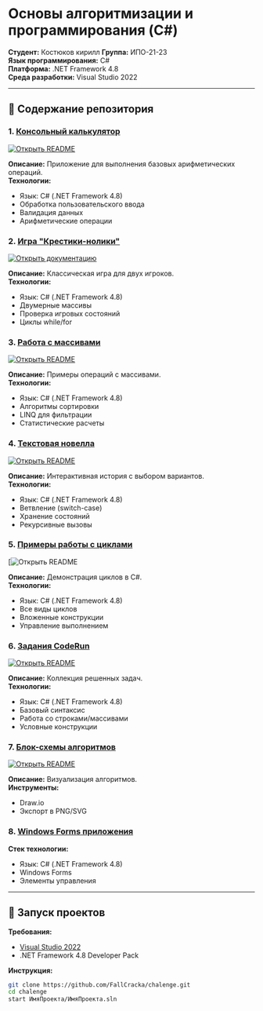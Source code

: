 # Основы алгоритмизации и программирования (C#)

**Студент:** Костюков кирилл
**Группа:** ИПО-21-23  
**Язык программирования:** C#  
**Платформа:** .NET Framework 4.8  
**Среда разработки:** Visual Studio 2022  

---

## 📌 Содержание репозитория

### 1. [Консольный калькулятор](calculat-main/README.md)
[![Открыть README](https://img.shields.io/badge/Документация-Калькулятор-blue)]()

**Описание:** Приложение для выполнения базовых арифметических операций.  
**Технологии:**
- Язык: C# (.NET Framework 4.8)
- Обработка пользовательского ввода
- Валидация данных
- Арифметические операции

### 2. [Игра "Крестики-нолики"](крестики%20нолики/README.md)

[![Открыть документацию](https://img.shields.io/badge/📖_Документация-Крестики--нолики-8A2BE2)]()


**Описание:** Классическая игра для двух игроков.  
**Технологии:**
- Язык: C# (.NET Framework 4.8)
- Двумерные массивы
- Проверка игровых состояний
- Циклы while/for

### 3. [Работа с массивами](массивы/README.md)
[![Открыть README](https://img.shields.io/badge/Документация-Массивы-orange)]()

**Описание:** Примеры операций с массивами.  
**Технологии:**
- Язык: C# (.NET Framework 4.8)
- Алгоритмы сортировки
- LINQ для фильтрации
- Статистические расчеты

### 4. [Текстовая новелла](циклы/новелла/README.md)
[![Открыть README](https://img.shields.io/badge/Документация-Новелла-purple)]()

**Описание:** Интерактивная история с выбором вариантов.  
**Технологии:**
- Язык: C# (.NET Framework 4.8)
- Ветвление (switch-case)
- Хранение состояний
- Рекурсивные вызовы

### 5. [Примеры работы с циклами](циклы/README.md)
[![Открыть README]()

**Описание:** Демонстрация циклов в C#.  
**Технологии:**
- Язык: C# (.NET Framework 4.8)
- Все виды циклов
- Вложенные конструкции
- Управление выполнением

### 6. [Задания CodeRun](code-pen/README.md)
[![Открыть README](https://img.shields.io/badge/Документация-CodeRun-run)]()

**Описание:** Коллекция решенных задач.  
**Технологии:**
- Язык: C# (.NET Framework 4.8)
- Базовый синтаксис
- Работа со строками/массивами
- Условные конструкции

### 7. [Блок-схемы алгоритмов](блок-схемы/README.md)
[![Открыть README](https://img.shields.io/badge/Документация-Блок--схемы-lightgrey)]()

**Описание:** Визуализация алгоритмов.  
**Инструменты:**
- Draw.io
- Экспорт в PNG/SVG

### 8. [Windows Forms приложения](WindowsForms/README.md) 
**Стек технологии:**
- Язык: C# (.NET Framework 4.8)
- Windows Forms
- Элементы управления


---

## 🚀 Запуск проектов

**Требования:**
- [Visual Studio 2022](https://visualstudio.microsoft.com/ru/vs/)
- .NET Framework 4.8 Developer Pack

**Инструкция:**
```bash
git clone https://github.com/FallCracka/chalenge.git
cd chalenge
start ИмяПроекта/ИмяПроекта.sln

